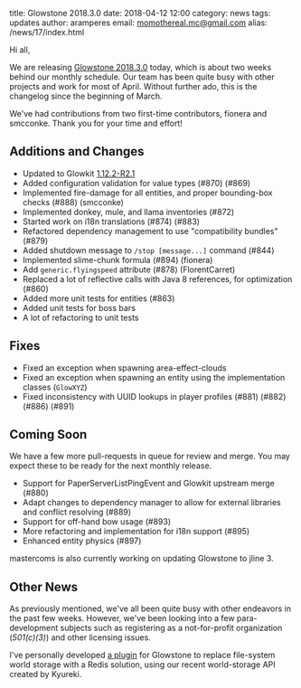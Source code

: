 title: Glowstone 2018.3.0
date: 2018-04-12 12:00
category: news
tags: updates
author: aramperes
email: momothereal.mc@gmail.com
alias: /news/17/index.html

Hi all,

We are releasing [Glowstone 2018.3.0](https://github.com/GlowstoneMC/Glowstone/releases/tag/2018.3.0) today, which is about two weeks behind our monthly schedule. Our team has been quite busy with other
projects and work for most of April. Without further ado, this is the changelog since the beginning of March.

We've had contributions from two first-time contributors, fionera and smcconke. Thank you for your time and effort!

## Additions and Changes

* Updated to Glowkit [1.12.2-R2.1](https://github.com/GlowstoneMC/Glowkit/commit/024fbc21140b9533cb84e323162bff02f0f379fb)
* Added configuration validation for value types (#870) (#869)
* Implemented fire-damage for all entities, and proper bounding-box checks (#888) (smcconke)
* Implemented donkey, mule, and llama inventories (#872)
* Started work on i18n translations (#874) (#883)
* Refactored dependency management to use "compatibility bundles" (#879)
* Added shutdown message to `/stop [message...]` command (#844)
* Implemented slime-chunk formula (#894) (fionera)
* Add `generic.flyingspeed` attribute (#878) (FlorentCarret)
* Replaced a lot of reflective calls with Java 8 references, for optimization (#860)
* Added more unit tests for entities (#863)
* Added unit tests for boss bars
* A lot of refactoring to unit tests

## Fixes

* Fixed an exception when spawning area-effect-clouds
* Fixed an exception when spawning an entity using the implementation classes (`GlowXYZ`)
* Fixed inconsistency with UUID lookups in player profiles (#881) (#882) (#886) (#891)

## Coming Soon

We have a few more pull-requests in queue for review and merge. You may expect these to be ready for the next monthly release.

* Support for PaperServerListPingEvent and Glowkit upstream merge (#880)
* Adapt changes to dependency manager to allow for external libraries and conflict resolving (#889)
* Support for off-hand bow usage (#893)
* More refactoring and implementation for i18n support (#895)
* Enhanced entity physics (#897)

mastercoms is also currently working on updating Glowstone to jline 3.

## Other News

As previously mentioned, we've all been quite busy with other endeavors in the past few weeks. However, we've been looking into a few
para-development subjects such as registering as a not-for-profit organization (*501(c)(3)*) and other licensing issues.

I've personally developed [a plugin](https://github.com/momothereal/gsredis) for Glowstone to replace file-system world storage with a Redis solution, using our recent world-storage API created by Kyureki.
